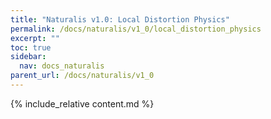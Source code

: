 ```yaml
---
title: "Naturalis v1.0: Local Distortion Physics"
permalink: /docs/naturalis/v1_0/local_distortion_physics
excerpt: ""
toc: true
sidebar:
  nav: docs_naturalis
parent_url: /docs/naturalis/v1_0
---
```


{% include_relative content.md %}
